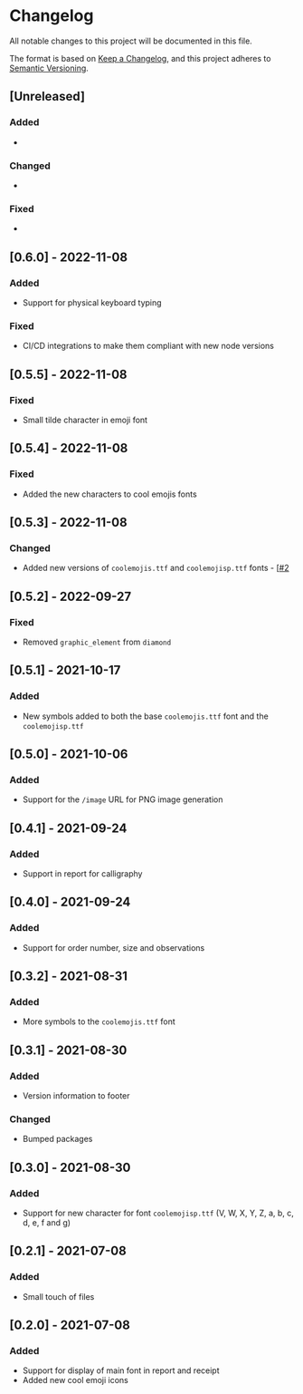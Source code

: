 # Changelog

All notable changes to this project will be documented in this file.

The format is based on [Keep a Changelog](https://keepachangelog.com/en/1.0.0/),
and this project adheres to [Semantic Versioning](https://semver.org/spec/v2.0.0.html).

## [Unreleased]

### Added

*

### Changed

*

### Fixed

*

## [0.6.0] - 2022-11-08

### Added

* Support for physical keyboard typing

### Fixed

* CI/CD integrations to make them compliant with new node versions

## [0.5.5] - 2022-11-08

### Fixed

* Small tilde character in emoji font

## [0.5.4] - 2022-11-08

### Fixed

* Added the new characters to cool emojis fonts

## [0.5.3] - 2022-11-08

### Changed

* Added new versions of `coolemojis.ttf` and `coolemojisp.ttf` fonts - [[#2](https://github.com/hivesolutions/signatur/issues/2)

## [0.5.2] - 2022-09-27

### Fixed

* Removed `graphic_element` from `diamond`

## [0.5.1] - 2021-10-17

### Added

* New symbols added to both the base `coolemojis.ttf` font and the `coolemojisp.ttf`

## [0.5.0] - 2021-10-06

### Added

* Support for the `/image` URL for PNG image generation

## [0.4.1] - 2021-09-24

### Added

* Support in report for calligraphy

## [0.4.0] - 2021-09-24

### Added

* Support for order number, size and observations

## [0.3.2] - 2021-08-31

### Added

* More symbols to the `coolemojis.ttf` font

## [0.3.1] - 2021-08-30

### Added

* Version information to footer

### Changed

* Bumped packages

## [0.3.0] - 2021-08-30

### Added

* Support for new character for font `coolemojisp.ttf` (V, W, X, Y, Z, a, b, c, d, e, f and g)

## [0.2.1] - 2021-07-08

### Added

* Small touch of files

## [0.2.0] - 2021-07-08

### Added

* Support for display of main font in report and receipt
* Added new cool emoji icons

